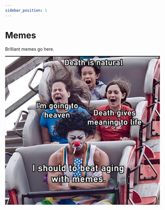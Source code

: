 ```yaml
---
sidebar_position: 1
---
```


# Memes

Brilliant memes go here.

![Image](../../static/img/docs/memes/1.png)
